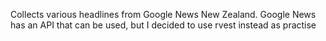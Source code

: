 Collects various headlines from Google News New Zealand.
Google News has an API that can be used, but I decided to use rvest instead as practise
